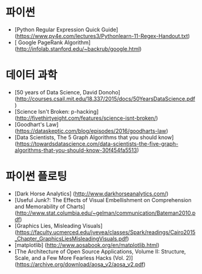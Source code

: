 
# 파이썬
* [Python Regular Expression Quick Guide] (https://www.py4e.com/lectures3/Pythonlearn-11-Regex-Handout.txt)
* [ Google PageRank Algorithm] (http://infolab.stanford.edu/~backrub/google.html)
# 데이터 과학
* [50 years of Data Science, David Donoho] (http://courses.csail.mit.edu/18.337/2015/docs/50YearsDataScience.pdf)
* [Science Isn't Broken: p-hacking] (http://fivethirtyeight.com/features/science-isnt-broken/)
* [Goodhart's Law] (https://dataskeptic.com/blog/episodes/2016/goodharts-law)
* [Data Scientists, The 5 Graph Algorithms that you should know] (https://towardsdatascience.com/data-scientists-the-five-graph-algorithms-that-you-should-know-30f454fa5513)

# 파이썬 플로팅
* [Dark Horse Analytics] (http://www.darkhorseanalytics.com/)
* [Useful Junk?: The Effects of Visual Embellishment on Comprehension and Memorability of Charts] (http://www.stat.columbia.edu/~gelman/communication/Bateman2010.pdf)
* [Graphics Lies, Misleading Visuals] (https://faculty.ucmerced.edu/jvevea/classes/Spark/readings/Cairo2015_Chapter_GraphicsLiesMisleadingVisuals.pdf)
* [matplotlib] (http://www.aosabook.org/en/matplotlib.html)
* [The Architecture of Open Source Applications, Volume II: Structure, Scale, and a Few More Fearless Hacks (Vol. 2)] (https://archive.org/download/aosa_v2/aosa_v2.pdf)
